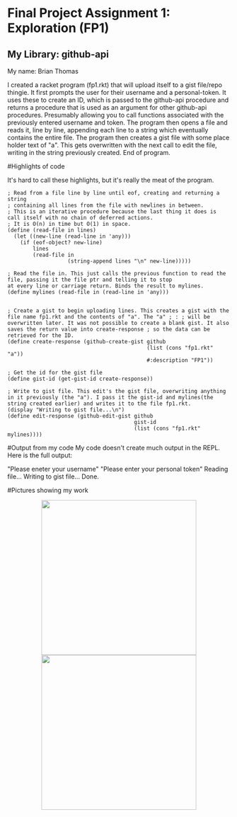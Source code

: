 # Final Project Assignment 1: Exploration (FP1)
## My Library: github-api
My name: Brian Thomas

I created a racket program (fp1.rkt) that will upload itself to a gist file/repo thingie. It first prompts the user for their username and a personal-token. It uses these to create an ID, which is passed to the github-api procedure and returns a procedure that is used as an argument for other github-api procedures. Presumably allowing you to call functions associated with the previously entered username and token. The program then opens a file and reads it, line by line, appending each line to a string which eventually contains the entire file. The program then creates a gist file with some place holder text of "a". This gets overwritten with the next call to edit the file, writing in the string previously created. End of program.

#Highlights of code

It's hard to call these highlights, but it's really the meat of the program.

```
; Read from a file line by line until eof, creating and returning a string
; containing all lines from the file with newlines in between.
; This is an iterative procedure because the last thing it does is call itself with no chain of deferred actions.
; It is O(n) in time but O(1) in space.
(define (read-file in lines)
  (let ((new-line (read-line in 'any)))
    (if (eof-object? new-line)
        lines
        (read-file in
                   (string-append lines "\n" new-line)))))

; Read the file in. This just calls the previous function to read the file, passing it the file ptr and telling it to stop
at every line or carriage return. Binds the result to mylines.
(define mylines (read-file in (read-line in 'any)))


; Create a gist to begin uploading lines. This creates a gist with the file name fp1.rkt and the contents of "a". The "a" ; : ; will be overwritten later. It was not possible to create a blank gist. It also saves the return value into create-response ; so the data can be retrieved for the ID.
(define create-response (github-create-gist github
                                            (list (cons "fp1.rkt" "a"))
                                            #:description "FP1"))

; Get the id for the gist file
(define gist-id (get-gist-id create-response))

; Write to gist file. This edit's the gist file, overwriting anything in it previously (the "a"). I pass it the gist-id and mylines(the string created earlier) and writes it to the file fp1.rkt.
(display "Writing to gist file...\n")
(define edit-response (github-edit-gist github
                                        gist-id
                                        (list (cons "fp1.rkt" mylines))))
 ```

#Output from my code
My code doesn't create much output in the REPL. Here is the full output:

"Please eneter your username" <username>
"Please enter your personal token"<token>
Reading file...
Writing to gist file...
Done.

#Pictures showing my work
<p align="center">
  <img src="/FP1/Photo1.png?raw=true" width="350"/>
  <img src="/FP1/Photo2.png?raw=true" width="350"/>
</p>
